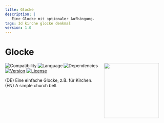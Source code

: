 ```yaml
---
title: Glocke
description: |
   Eine Glocke mit optionaler Aufhängung. 
tags: 3d kirche glocke denkmal
version: 1.0
---
```

# Glocke

<img align="right" width=180 src="Glocke/images/Picture_0.png">

![Compatibility](https://img.shields.io/badge/compatibility-v23_▲-lightgrey?style=flat-square&logo=archicad&logoColor=white)
![Language](https://img.shields.io/badge/language-GER-lightgrey?style=flat-square)
![Dependencies](https://img.shields.io/badge/dependencies-none-a9dfbf?style=flat-square)
[![Version](https://img.shields.io/badge/version-1.0-0086d1?style=flat-square)](CHANGELOG.md)
[![License](https://img.shields.io/badge/license-Attribution_4.0-0086d1?style=flat-square)](https://creativecommons.org/licenses/by/4.0/)

(DE) Eine einfache Glocke, z.B. für Kirchen.  
(EN) A simple church bell.